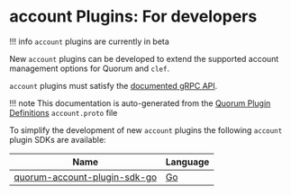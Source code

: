 # account Plugins: For developers

!!! info
    `account` plugins are currently in beta

New `account` plugins can be developed to extend the supported account management options for Quorum and `clef`. 

`account` plugins must satisfy the [documented gRPC API](../interface).  

!!! note 
    This documentation is auto-generated from the [Quorum Plugin Definitions](https://www.github.com/jpmorganchase/quorum-plugin-definitions) `account.proto` file

To simplify the development of new `account` plugins the following `account` plugin SDKs are available: 

| Name | Language |
| --- | --- | 
| [quorum-account-plugin-sdk-go](https://www.github.com/jpmorganchase/quorum-account-plugin-sdk-go) | [Go](https://golang.org)